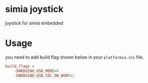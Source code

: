 # simia joystick

joystick for simia embedded

# Usage

you need to add build flag shown below in your `platformio.ini` file.
```ini
build_flags = 
    -DARDUINO_USB_MODE=0
    -DARDUINO_USB_CDC_ON_BOOT=1
```